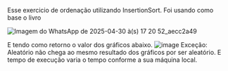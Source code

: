 Esse exercicio de ordenação utilizando InsertionSort. Foi usando como base o livro 



![Imagem do WhatsApp de 2025-04-30 à(s) 17 20 52_aecc2a49](https://github.com/user-attachments/assets/0061c9cb-fd16-4b60-86d9-228f19fd835c)


E tendo como retorno o valor dos gráficos abaixo.
![image](https://github.com/user-attachments/assets/a8c6873a-eff0-4344-9382-abef35ce09b0)
Exceção: Aleatório não chega ao mesmo resultado dos gráficos por ser aleatório. E tempo de execução varia o tempo conforme a sua máquina local.

